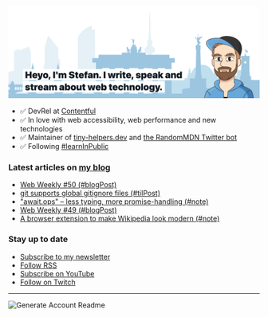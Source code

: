 <img alt="Heyo, I'm Stefan. I write and speak about web technology." src="https://raw.githubusercontent.com/stefanjudis/stefanjudis/main/screenshot.png">

- ✅ DevRel at [Contentful](https://www.contentful.com)
- ✅ In love with web accessibility, web performance and new technologies
- ✅ Maintainer of [tiny-helpers.dev](https://tiny-helpers.dev) and [the RandomMDN Twitter bot](https://twitter.com/randomMDN)
- ✅ Following [#learnInPublic](https://www.stefanjudis.com/today-i-learned/)
### Latest articles on [my blog](https://www.stefanjudis.com)

<!-- BLOG-POST-LIST:START -->
- [Web Weekly #50 &lpar;#blogPost&rpar;](https://www.stefanjudis.com/blog/web-weekly-50/)
- [git supports global gitignore files &lpar;#tilPost&rpar;](https://www.stefanjudis.com/today-i-learned/git-supports-global-gitignore-files/)
- [&quot;await.ops&quot; – less typing, more promise-handling &lpar;#note&rpar;](https://www.stefanjudis.com/notes/await-ops-less-typing-more-promise-handling/)
- [Web Weekly #49 &lpar;#blogPost&rpar;](https://www.stefanjudis.com/blog/web-weekly-49/)
- [A browser extension to make Wikipedia look modern &lpar;#note&rpar;](https://www.stefanjudis.com/notes/a-browser-extension-to-make-wikipedia-look-modern/)
<!-- BLOG-POST-LIST:END -->

### Stay up to date

- [Subscribe to my newsletter](https://www.stefanjudis.com/newsletter/)
- [Follow RSS](https://www.stefanjudis.com/feeds/)
- [Subscribe on YouTube](https://youtube.com/c/stefanjudis)
- [Follow on Twitch](https://www.twitch.tv/stefanjudis)

---

![Generate Account Readme](https://github.com/stefanjudis/stefanjudis/workflows/Generate%20Account%20Readme/badge.svg)
